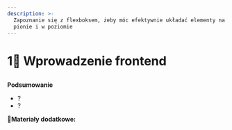 ```yaml
---
description: >-
  Zapoznanie się z flexboksem, żeby móc efektywnie układać elementy na stronie w
  pionie i w poziomie
---
```


# 1⃣ Wprowadzenie frontend

##

**Podsumowanie**

* ?
* ?

​​📗**Materiały dodatkowe:**​
